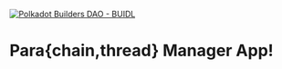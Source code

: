 [![Polkadot Builders DAO - BUIDL](https://user-images.githubusercontent.com/10047147/235113830-e5de6f7b-e117-4d81-854b-b1c244c2c8e2.svg)](https://app.polkadotbuilders.xyz/)

# Para{chain,thread} Manager App!
